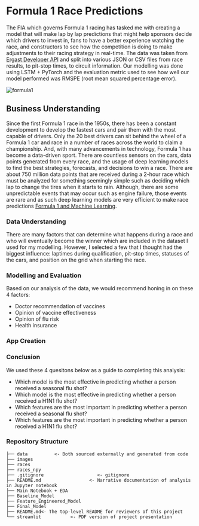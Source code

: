 # Formula 1 Race Predictions

The FIA which governs Formula 1 racing has tasked me with creating a model that will make lap by lap predictions that might help sponsors decide which drivers to invest in, fans to have a better experience watching the race, and constructors to see how the competition is doing to make adjustments to their racing strategy in real-time. The data was taken from [Ergast Developer API](http://ergast.com/mrd/) and split into various JSON or CSV files from race results, to pit-stop times, to circuit information. Our modelling was done using LSTM + PyTorch and the evaluation metric used to see how well our model performed was RMSPE (root mean squared percentage error).

![formula1](https://github.com/gregoryhhan/capstone_project/blob/main/images/f1_banner.jpg)

## Business Understanding

Since the first Formula 1 race in the 1950s, there has been a constant development to develop the fastest cars and pair them with the most capable of drivers. Only the 20 best drivers can sit behind the wheel of a Formula 1 car and race in a number of races across the world to claim a championship. And, with many advancements in technology, Formula 1 has become a data-driven sport. There are countless sensors on the cars, data points generated from every race, and the usage of deep learning models to find the best strategies, forecasts, and decisions to win a race. There are about 750 million data points that are received during a 2-hour race which must be analyzed for something seemingly simple such as deciding which lap to change the tires when it starts to rain. Although, there are some unpredictable events that may occur such as engine failure, those events are rare and as such deep learning models are very efficient to make race predictions [Formula 1 and Machine Learning](https://becominghuman.ai/formula-1-and-machine-learning-62d1f7166c41).

### Data Understanding

There are many factors that can determine what happens during a race and who will eventually become the winner which are included in the dataset I used for my modelling. However, I selected a few that I thought had the biggest influence: laptimes during qualification, pit-stop times, statuses of the cars, and position on the grid when starting the race.

### Modelling and Evaluation

Based on our analysis of the data, we would recommend honing in on these 4 factors:
<ul>
  <li>Doctor recommendation of vaccines</li>
  <li>Opinion of vaccine effectiveness</li>
  <li>Opinion of flu risk</li>
  <li>Health insurance</li>
</ul>


### App Creation

### Conclusion

We used these 4 quesitons below as a guide to completing this analysis:
<ul>
  <li>Which model is the most effective in predicting whether a person received a seasonal flu shot?</li>
  <li>Which model is the most effective in predicting whether a person received a H1N1 flu shot?</li>
  <li>Which features are the most important in predicting whether a person received a seasonal flu shot?</li>
  <li>Which features are the most important in predicting whether a person received a H1N1 flu shot?</li>
</ul>

### Repository Structure

```
├── data          <- Both sourced externally and generated from code 
├── images 
├── races
├── races_npy 
├── .gitignore                    <- gitignore 
├── README.md                  <- Narrative documentation of analysis in Jupyter notebook
├── Main Notebook + EDA
├── Baseline_Model
├── Feature_Engineered_Model
├── Final_Model
├── README.md<- The top-level README for reviewers of this project
└── streamlit           <- PDF version of project presentation

